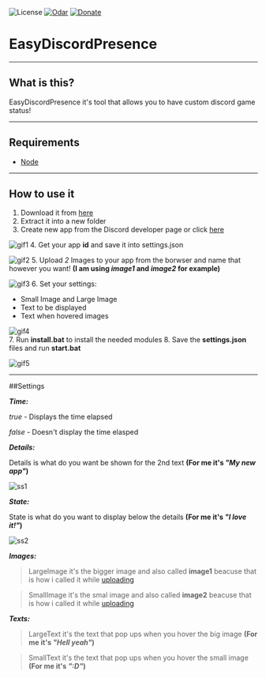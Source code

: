 ![License](	https://img.shields.io/github/license/mashape/apistatus.svg) [![Odar](https://img.shields.io/badge/Made%20by%3A-Odar-brightgreen.svg)](https://odar.xyz) [![Donate](https://img.shields.io/badge/Like%20it-Donate-brightgreen.svg)](https://odar.xyz/donate)

# EasyDiscordPresence

----
## What is this?

EasyDiscordPresence it's tool that allows you to have custom discord game status!

----
## Requirements
* [Node](https://nodejs.org/en/)

----
## How to use it
1. Download it from [here](https://github.com/OdarArmy/EasyDiscordPresence/archive/master.zip)
2. Extract it into a new folder
3. Create new app from the Discord developer page or click [here](https://discordapp.com/developers/applications/me)

![gif1](http://media.odar.xyz/83f89M07Y1.gif)
4. Get your app **id** and save it into settings.json

![gif2](http://media.odar.xyz/K9g954q6s3.gif)
5. Upload *2* Images to your app from the borwser and name that however you want! **(I am using *image1* and *image2* for example)**

![gif3](http://media.odar.xyz/W9A51Zu789.gif)
6. Set your settings:

* Small Image and Large Image
* Text to be displayed
* Text when hovered images

![gif4](http://media.odar.xyz/o4r28pX4u9.gif)  
7. Run **install.bat** to install the needed modules
8. Save the **settings.json** files and run **start.bat** 

![gif5](http://media.odar.xyz/A2X21yL3cd.gif)

----
##Settings

***Time:***

*true* - Displays the time elapsed

*false* - Doesn't display the time elasped

***Details:***

Details is what do you want be shown for the 2nd text **(For me it's *"My new app"*)**

![ss1](http://media.odar.xyz/E3048fL0D4.png)

***State:***

State is what do you want to display below the details **(For me it's *"I love it!"*)**

![ss2](http://media.odar.xyz/P9S89g38v1.png)

***Images:***

>LargeImage it's the bigger image and also called **image1** beacuse that is how i called it while [uploading](http://media.odar.xyz/665895D6G8.png)

>SmallImage it's the smal image and also called **image2** beacuse that is how i called it while [uploading](http://media.odar.xyz/l5m34T5162.png)

***Texts:***

>LargeText it's the text that pop ups when you hover the big image **(For me it's *"Hell yeah"*)**

>SmallText it's the text that pop ups when you hover the small image **(For me it's *":D"*)**

